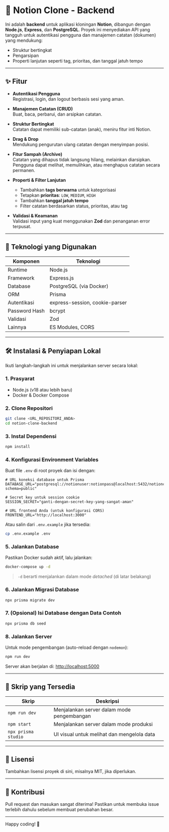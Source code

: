# 📝 Notion Clone - Backend

Ini adalah **backend** untuk aplikasi kloningan **Notion**, dibangun dengan **Node.js**, **Express**, dan **PostgreSQL**. Proyek ini menyediakan API yang tangguh untuk autentikasi pengguna dan manajemen catatan (dokumen) yang mendukung:

- Struktur bertingkat
- Pengarsipan
- Properti lanjutan seperti tag, prioritas, dan tanggal jatuh tempo

---

## ✨ Fitur

- **Autentikasi Pengguna**  
  Registrasi, login, dan logout berbasis sesi yang aman.

- **Manajemen Catatan (CRUD)**  
  Buat, baca, perbarui, dan arsipkan catatan.

- **Struktur Bertingkat**  
  Catatan dapat memiliki sub-catatan (anak), meniru fitur inti Notion.

- **Drag & Drop**  
  Mendukung pengurutan ulang catatan dengan menyimpan posisi.

- **Fitur Sampah (Archive)**  
  Catatan yang dihapus tidak langsung hilang, melainkan diarsipkan.  
  Pengguna dapat melihat, memulihkan, atau menghapus catatan secara permanen.

- **Properti & Filter Lanjutan**  
  - Tambahkan **tags berwarna** untuk kategorisasi  
  - Tetapkan **prioritas**: `LOW`, `MEDIUM`, `HIGH`  
  - Tambahkan **tanggal jatuh tempo**  
  - Filter catatan berdasarkan status, prioritas, atau tag

- **Validasi & Keamanan**  
  Validasi input yang kuat menggunakan **Zod** dan penanganan error terpusat.

---

## 🚀 Teknologi yang Digunakan

| Komponen       | Teknologi                 |
|----------------|---------------------------|
| Runtime        | Node.js                   |
| Framework      | Express.js                |
| Database       | PostgreSQL (via Docker)   |
| ORM            | Prisma                    |
| Autentikasi    | express-session, cookie-parser |
| Password Hash  | bcrypt                    |
| Validasi       | Zod                       |
| Lainnya        | ES Modules, CORS          |

---

## 🛠️ Instalasi & Penyiapan Lokal

Ikuti langkah-langkah ini untuk menjalankan server secara lokal:

### 1. Prasyarat

- Node.js (v18 atau lebih baru)
- Docker & Docker Compose

### 2. Clone Repositori

```bash
git clone <URL_REPOSITORI_ANDA>
cd notion-clone-backend
````

### 3. Instal Dependensi

```bash
npm install
```

### 4. Konfigurasi Environment Variables

Buat file `.env` di root proyek dan isi dengan:

```env
# URL koneksi database untuk Prisma
DATABASE_URL="postgresql://notionuser:notionpass@localhost:5432/notionclone?schema=public"

# Secret key untuk session cookie
SESSION_SECRET="ganti-dengan-secret-key-yang-sangat-aman"

# URL frontend Anda (untuk konfigurasi CORS)
FRONTEND_URL="http://localhost:3000"
```

Atau salin dari `.env.example` jika tersedia:

```bash
cp .env.example .env
```

### 5. Jalankan Database

Pastikan Docker sudah aktif, lalu jalankan:

```bash
docker-compose up -d
```

> `-d` berarti menjalankan dalam mode *detached* (di latar belakang)

### 6. Jalankan Migrasi Database

```bash
npx prisma migrate dev
```

### 7. (Opsional) Isi Database dengan Data Contoh

```bash
npx prisma db seed
```

### 8. Jalankan Server

Untuk mode pengembangan (auto-reload dengan `nodemon`):

```bash
npm run dev
```

Server akan berjalan di: [http://localhost:5000](http://localhost:5000)

---

## 📜 Skrip yang Tersedia

| Skrip               | Deskripsi                                  |
| ------------------- | ------------------------------------------ |
| `npm run dev`       | Menjalankan server dalam mode pengembangan |
| `npm start`         | Menjalankan server dalam mode produksi     |
| `npx prisma studio` | UI visual untuk melihat dan mengelola data |

---

## 🧾 Lisensi

Tambahkan lisensi proyek di sini, misalnya MIT, jika diperlukan.

---

## 🙌 Kontribusi

Pull request dan masukan sangat diterima!
Pastikan untuk membuka issue terlebih dahulu sebelum membuat perubahan besar.

---

Happy coding! 🚀

```